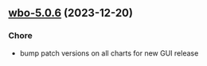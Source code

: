 

## [wbo-5.0.6](https://github.com/truecharts/charts/compare/wbo-5.0.5...wbo-5.0.6) (2023-12-20)

### Chore

- bump patch versions on all charts for new GUI release
  
  